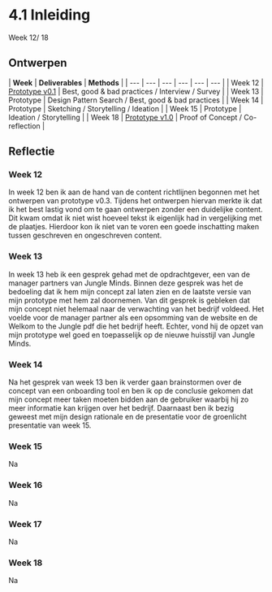 # 4.1 Inleiding

Week 12/ 18

## Ontwerpen

| **Week** | **Deliverables** | **Methods** |
| --- | --- | --- | --- | --- | --- |
| Week 12 | [Prototype v0.1](prototype-v0.1.md) | Best, good & bad practices / Interview / Survey |
| [​](../3.-concept/inspiration-wall.md)Week 13 | Prototype | Design Pattern Search / Best, good & bad practices |
| ​Week 14 | Prototype | Sketching / Storytelling / Ideation |
| ​Week 15 | Prototype | Ideation / Storytelling |
| ​Week 18 | [Prototype v1.0](prototype-v1.0.md) | Proof of Concept / Co-reflection |

## Reflectie 

### Week 12

In week 12 ben ik aan de hand van de content richtlijnen begonnen met het ontwerpen van prototype v0.3. Tijdens het ontwerpen hiervan merkte ik dat ik het best lastig vond om te gaan ontwerpen zonder een duidelijke content. Dit kwam omdat ik niet wist hoeveel tekst ik eigenlijk had in vergelijking met de plaatjes. Hierdoor kon ik niet van te voren een goede inschatting maken tussen geschreven en ongeschreven content. 

### Week 13

In week 13 heb ik een gesprek gehad met de opdrachtgever, een van de manager partners van Jungle Minds. Binnen deze gesprek was het de bedoeling dat ik hem mijn concept zal laten zien en de laatste versie van mijn prototype met hem zal doornemen. Van dit gesprek is gebleken dat mijn concept niet helemaal naar de verwachting van het bedrijf voldeed. Het voelde voor de manager partner als een opsomming van de website en de Welkom to the Jungle pdf die het bedrijf heeft. Echter, vond hij de opzet van mijn prototype wel goed en toepasselijk op de nieuwe huisstijl van Jungle Minds.

### Week 14

Na het gesprek van week 13 ben ik verder gaan brainstormen over de concept van een onboarding tool en ben ik op de conclusie gekomen dat mijn concept meer taken moeten bidden aan de gebruiker waarbij hij zo meer informatie kan krijgen over het bedrijf. Daarnaast ben ik bezig geweest met mijn design rationale en de presentatie voor de groenlicht presentatie van week 15. 

### Week 15

Na 

### Week 16

Na 

### Week 17

Na 

### Week 18

Na 

